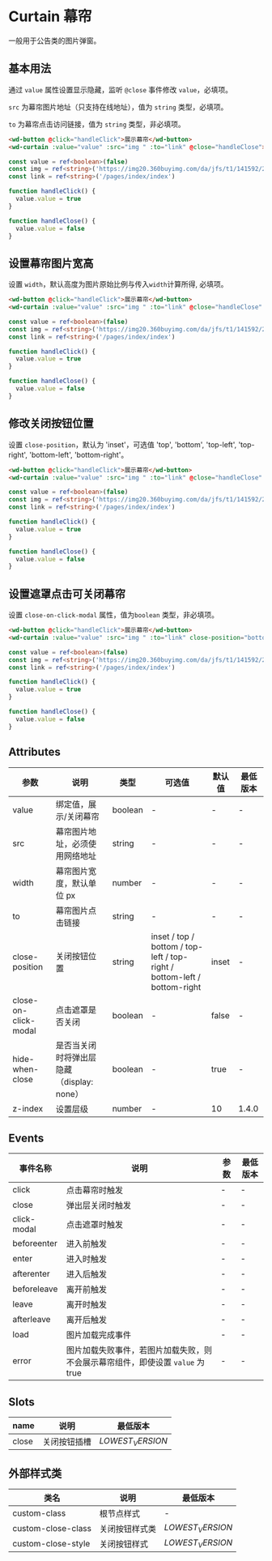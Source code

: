 <frame/>

# Curtain 幕帘

一般用于公告类的图片弹窗。

## 基本用法

通过 `value` 属性设置显示隐藏，监听 `@close` 事件修改 `value`，必填项。

`src` 为幕帘图片地址（只支持在线地址），值为 `string` 类型，必填项。

`to` 为幕帘点击访问链接，值为 `string` 类型，非必填项。

```html
<wd-button @click="handleClick">展示幕帘</wd-button>
<wd-curtain :value="value" :src="img " :to="link" @close="handleClose"></wd-curtain>
```

```typescript
const value = ref<boolean>(false)
const img = ref<string>('https://img20.360buyimg.com/da/jfs/t1/141592/25/8861/261559/5f68d8c1E33ed78ab/698ad655bfcfbaed.png')
const link = ref<string>('/pages/index/index')

function handleClick() {
  value.value = true
}

function handleClose() {
  value.value = false
}
```

## 设置幕帘图片宽高

设置 `width`，默认高度为图片原始比例与传入`width`计算所得, 必填项。

```html
<wd-button @click="handleClick">展示幕帘</wd-button>
<wd-curtain :value="value" :src="img " :to="link" @close="handleClose" width="280"></wd-curtain>
```

```typescript
const value = ref<boolean>(false)
const img = ref<string>('https://img20.360buyimg.com/da/jfs/t1/141592/25/8861/261559/5f68d8c1E33ed78ab/698ad655bfcfbaed.png')
const link = ref<string>('/pages/index/index')

function handleClick() {
  value.value = true
}

function handleClose() {
  value.value = false
}
```

## 修改关闭按钮位置

设置 `close-position`，默认为 'inset'，可选值 'top', 'bottom', 'top-left', 'top-right', 'bottom-left', 'bottom-right'。

```html
<wd-button @click="handleClick">展示幕帘</wd-button>
<wd-curtain :value="value" :src="img " :to="link" @close="handleClose" close-position="top" width="280"></wd-curtain>
```

```typescript
const value = ref<boolean>(false)
const img = ref<string>('https://img20.360buyimg.com/da/jfs/t1/141592/25/8861/261559/5f68d8c1E33ed78ab/698ad655bfcfbaed.png')
const link = ref<string>('/pages/index/index')

function handleClick() {
  value.value = true
}

function handleClose() {
  value.value = false
}
```

## 设置遮罩点击可关闭幕帘

设置 `close-on-click-modal` 属性，值为`boolean` 类型，非必填项。

```html
<wd-button @click="handleClick">展示幕帘</wd-button>
<wd-curtain :value="value" :src="img " :to="link" close-position="bottom-right" width="280" @close="handleClose" close-on-click-modal></wd-curtain>
```

```typescript
const value = ref<boolean>(false)
const img = ref<string>('https://img20.360buyimg.com/da/jfs/t1/141592/25/8861/261559/5f68d8c1E33ed78ab/698ad655bfcfbaed.png')
const link = ref<string>('/pages/index/index')

function handleClick() {
  value.value = true
}

function handleClose() {
  value.value = false
}
```

## Attributes

| 参数                 | 说明                                      | 类型    | 可选值                                                                   | 默认值 | 最低版本 |
| -------------------- | ----------------------------------------- | ------- | ------------------------------------------------------------------------ | ------ | -------- |
| value                | 绑定值，展示/关闭幕帘                     | boolean | -                                                                        | -      | -        |
| src                  | 幕帘图片地址，必须使用网络地址            | string  | -                                                                        | -      | -        |
| width                | 幕帘图片宽度，默认单位 px                 | number  | -                                                                        | -      | -        |
| to                   | 幕帘图片点击链接                          | string  | -                                                                        | -      | -        |
| close-position       | 关闭按钮位置                              | string  | inset / top / bottom / top-left / top-right / bottom-left / bottom-right | inset  | -        |
| close-on-click-modal | 点击遮罩是否关闭                          | boolean | -                                                                        | false  | -        |
| hide-when-close      | 是否当关闭时将弹出层隐藏（display: none） | boolean | -                                                                        | true   | -        |
| z-index              | 设置层级                                  | number  | -                                                                        | 10     | 1.4.0    |

## Events

| 事件名称    | 说明                                                                           | 参数 | 最低版本 |
| ----------- | ------------------------------------------------------------------------------ | ---- | -------- |
| click       | 点击幕帘时触发                                                                 | -    | -        |
| close       | 弹出层关闭时触发                                                               | -    | -        |
| click-modal | 点击遮罩时触发                                                                 | -    | -        |
| beforeenter | 进入前触发                                                                     | -    | -        |
| enter       | 进入时触发                                                                     | -    | -        |
| afterenter  | 进入后触发                                                                     | -    | -        |
| beforeleave | 离开前触发                                                                     | -    | -        |
| leave       | 离开时触发                                                                     | -    | -        |
| afterleave  | 离开后触发                                                                     | -    | -        |
| load        | 图片加载完成事件                                                               | -    | -        |
| error       | 图片加载失败事件，若图片加载失败，则不会展示幕帘组件，即使设置 `value` 为 true | -    | -        |

## Slots

| name  | 说明         | 最低版本         |
| ----- | ------------ | ---------------- |
| close | 关闭按钮插槽 | $LOWEST_VERSION$ |

## 外部样式类

| 类名               | 说明           | 最低版本         |
| ------------------ | -------------- | ---------------- |
| custom-class       | 根节点样式     | -                |
| custom-close-class | 关闭按钮样式类 | $LOWEST_VERSION$ |
| custom-close-style | 关闭按钮样式   | $LOWEST_VERSION$ |

